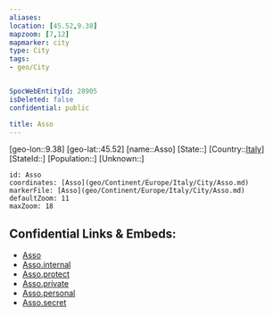 ```yaml
---
aliases: 
location: [45.52,9.38]
mapzoom: [7,12] 
mapmarker: city 
type: City
tags:
- geo/City


SpocWebEntityId: 28905
isDeleted: false
confidential: public

title: Asso
---
```

[geo-lon::9.38]
[geo-lat::45.52]
[name::Asso]
[State::]
[Country::[Italy](geo/Continent/Europe/Italy.md)]
[StateId::]
[Population::]
[Unknown::]


```leaflet
id: Asso
coordinates: [Asso](geo/Continent/Europe/Italy/City/Asso.md)
markerFile: [Asso](geo/Continent/Europe/Italy/City/Asso.md)
defaultZoom: 11 
maxZoom: 18
```


## Confidential Links & Embeds: 
- [Asso](../../../../../../_public/geo/Continent/Europe/Italy/City/Asso.md) 
- [Asso.internal](../../../../../../_internal/geo/Continent/Europe/Italy/City/Asso.internal.md) 
- [Asso.protect](../../../../../../_protect/geo/Continent/Europe/Italy/City/Asso.protect.md) 
- [Asso.private](../../../../../../_private/geo/Continent/Europe/Italy/City/Asso.private.md) 
- [Asso.personal](../../../../../../_personal/geo/Continent/Europe/Italy/City/Asso.personal.md) 
- [Asso.secret](../../../../../../_secret/geo/Continent/Europe/Italy/City/Asso.secret.md) 
